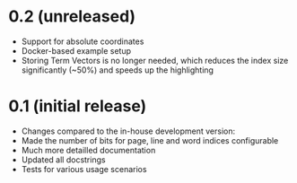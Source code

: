 # 0.2 (unreleased)
- Support for absolute coordinates
- Docker-based example setup
- Storing Term Vectors is no longer needed, which reduces the index size
  significantly (~50%) and speeds up the highlighting

# 0.1 (initial release)
-  Changes compared to the in-house development version:
  - Made the number of bits for page, line and word indices configurable
  - Much more detailled documentation
  - Updated all docstrings
  - Tests for various usage scenarios

